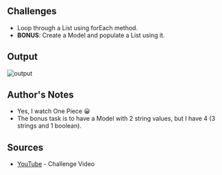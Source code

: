 ## Challenges
- Loop through a List using forEach method.
- **BONUS**: Create a Model and populate a List using it. 


## Output

![output](https://github.com/jscastanos/TCWeeklyChallenges/blob/master/1%20-%20Foreach/output.JPG)

## Author's Notes
- Yes, I watch One Piece 😀
- The bonus task is to have a Model with 2 string values, but I have 4 (3 strings and 1 boolean).


## Sources
- [YouTube](https://www.youtube.com/watch?v=pxdwwgIja5Q&list=PLLWMQd6PeGY1VcJGocm1wwtFCZUrh2sc9) - Challenge Video

